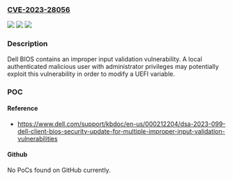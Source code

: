 ### [CVE-2023-28056](https://cve.mitre.org/cgi-bin/cvename.cgi?name=CVE-2023-28056)
![](https://img.shields.io/static/v1?label=Product&message=CPG%20BIOS&color=blue)
![](https://img.shields.io/static/v1?label=Version&message=%3D%20All%20Versions%20&color=brighgreen)
![](https://img.shields.io/static/v1?label=Vulnerability&message=CWE-20%3A%20Improper%20Input%20Validation&color=brighgreen)

### Description

Dell BIOS contains an improper input validation vulnerability. A local authenticated malicious user with administrator privileges may potentially exploit this vulnerability in order to modify a UEFI variable.

### POC

#### Reference
- https://www.dell.com/support/kbdoc/en-us/000212204/dsa-2023-099-dell-client-bios-security-update-for-multiple-improper-input-validation-vulnerabilities

#### Github
No PoCs found on GitHub currently.

